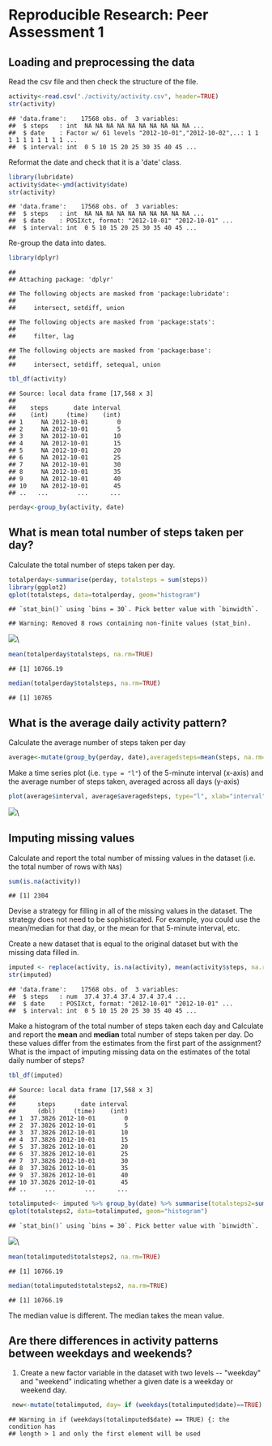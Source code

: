 # Reproducible Research: Peer Assessment 1


## Loading and preprocessing the data
Read the csv file and then check the structure of the file.

```r
activity<-read.csv("./activity/activity.csv", header=TRUE)
str(activity)
```

```
## 'data.frame':	17568 obs. of  3 variables:
##  $ steps   : int  NA NA NA NA NA NA NA NA NA NA ...
##  $ date    : Factor w/ 61 levels "2012-10-01","2012-10-02",..: 1 1 1 1 1 1 1 1 1 1 ...
##  $ interval: int  0 5 10 15 20 25 30 35 40 45 ...
```
Reformat the date and check that it is a 'date' class. 

```r
library(lubridate)
activity$date<-ymd(activity$date)
str(activity)
```

```
## 'data.frame':	17568 obs. of  3 variables:
##  $ steps   : int  NA NA NA NA NA NA NA NA NA NA ...
##  $ date    : POSIXct, format: "2012-10-01" "2012-10-01" ...
##  $ interval: int  0 5 10 15 20 25 30 35 40 45 ...
```

Re-group the data into dates. 

```r
library(dplyr)
```

```
## 
## Attaching package: 'dplyr'
```

```
## The following objects are masked from 'package:lubridate':
## 
##     intersect, setdiff, union
```

```
## The following objects are masked from 'package:stats':
## 
##     filter, lag
```

```
## The following objects are masked from 'package:base':
## 
##     intersect, setdiff, setequal, union
```

```r
tbl_df(activity)
```

```
## Source: local data frame [17,568 x 3]
## 
##    steps       date interval
##    (int)     (time)    (int)
## 1     NA 2012-10-01        0
## 2     NA 2012-10-01        5
## 3     NA 2012-10-01       10
## 4     NA 2012-10-01       15
## 5     NA 2012-10-01       20
## 6     NA 2012-10-01       25
## 7     NA 2012-10-01       30
## 8     NA 2012-10-01       35
## 9     NA 2012-10-01       40
## 10    NA 2012-10-01       45
## ..   ...        ...      ...
```

```r
perday<-group_by(activity, date)
```
## What is mean total number of steps taken per day?

Calculate the total number of steps taken per day. 

```r
totalperday<-summarise(perday, totalsteps = sum(steps))
library(ggplot2)
qplot(totalsteps, data=totalperday, geom="histogram")
```

```
## `stat_bin()` using `bins = 30`. Pick better value with `binwidth`.
```

```
## Warning: Removed 8 rows containing non-finite values (stat_bin).
```

![](PA1_template_files/figure-html/unnamed-chunk-4-1.png)\

```r
mean(totalperday$totalsteps, na.rm=TRUE)
```

```
## [1] 10766.19
```

```r
median(totalperday$totalsteps, na.rm=TRUE)
```

```
## [1] 10765
```

## What is the average daily activity pattern?
Calculate the average number of steps taken per day

```r
average<-mutate(group_by(perday, date),averagedsteps=mean(steps, na.rm=TRUE))
```

Make a time series plot (i.e. `type = "l"`) of the 5-minute interval (x-axis) and the average number of steps taken, averaged across all days (y-axis)

```r
plot(average$interval, average$averagedsteps, type="l", xlab="interval", ylab="average number of steps taken" )
```

![](PA1_template_files/figure-html/unnamed-chunk-6-1.png)\

## Imputing missing values

Calculate and report the total number of missing values in the dataset (i.e. the total number of rows with `NA`s)

```r
sum(is.na(activity))
```

```
## [1] 2304
```

Devise a strategy for filling in all of the missing values in the dataset. The strategy does not need to be sophisticated. For example, you could use the mean/median for that day, or the mean for that 5-minute interval, etc.

Create a new dataset that is equal to the original dataset but with the missing data filled in.

```r
imputed <- replace(activity, is.na(activity), mean(activity$steps, na.rm = TRUE))
str(imputed)
```

```
## 'data.frame':	17568 obs. of  3 variables:
##  $ steps   : num  37.4 37.4 37.4 37.4 37.4 ...
##  $ date    : POSIXct, format: "2012-10-01" "2012-10-01" ...
##  $ interval: int  0 5 10 15 20 25 30 35 40 45 ...
```

Make a histogram of the total number of steps taken each day and Calculate and report the **mean** and **median** total number of steps taken per day. Do these values differ from the estimates from the first part of the assignment? What is the impact of imputing missing data on the estimates of the total daily number of steps?


```r
tbl_df(imputed)
```

```
## Source: local data frame [17,568 x 3]
## 
##      steps       date interval
##      (dbl)     (time)    (int)
## 1  37.3826 2012-10-01        0
## 2  37.3826 2012-10-01        5
## 3  37.3826 2012-10-01       10
## 4  37.3826 2012-10-01       15
## 5  37.3826 2012-10-01       20
## 6  37.3826 2012-10-01       25
## 7  37.3826 2012-10-01       30
## 8  37.3826 2012-10-01       35
## 9  37.3826 2012-10-01       40
## 10 37.3826 2012-10-01       45
## ..     ...        ...      ...
```

```r
totalimputed<- imputed %>% group_by(date) %>% summarise(totalsteps2=sum(steps))
qplot(totalsteps2, data=totalimputed, geom="histogram")
```

```
## `stat_bin()` using `bins = 30`. Pick better value with `binwidth`.
```

![](PA1_template_files/figure-html/unnamed-chunk-9-1.png)\

```r
mean(totalimputed$totalsteps2, na.rm=TRUE)
```

```
## [1] 10766.19
```

```r
median(totalimputed$totalsteps2, na.rm=TRUE)
```

```
## [1] 10766.19
```

The median value is different. 
The median takes the mean value.

## Are there differences in activity patterns between weekdays and weekends?

1. Create a new factor variable in the dataset with two levels -- "weekday" and "weekend" indicating whether a given date is a weekday or weekend day.


```r
 new<-mutate(totalimputed, day= if (weekdays(totalimputed$date)==TRUE) {c("weekdays")} else {c("weekends")})
```

```
## Warning in if (weekdays(totalimputed$date) == TRUE) {: the condition has
## length > 1 and only the first element will be used
```
